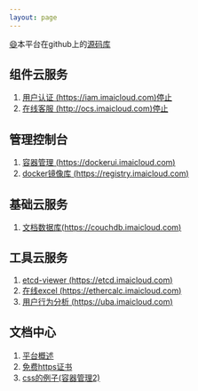 ```yaml
---
layout: page
---
```

[:smile:](http://www.emoji-cheat-sheet.com/)本平台在github上的[源码库](https://github.com/imaidev/imaidev.github.io)

## 组件云服务 ##
1. [用户认证 (https://iam.imaicloud.com)停止](/iam/)
2. [在线客服 (http://ocs.imaicloud.com)停止](http://ocs.imaicloud.com)

## 管理控制台 ##
1. [容器管理 (https://dockerui.imaicloud.com)](https://dockerui.imaicloud.com)            
2. [docker镜像库 (https://registry.imaicloud.com)](https://registry.imaicloud.com)

## 基础云服务 ##
1. [文档数据库(https://couchdb.imaicloud.com)](https://dev.imaicloud.com/couchdb/_utils/)

## 工具云服务 ##
1. [etcd-viewer (https://etcd.imaicloud.com)](https://etcd.imaicloud.com/etcd?13)
2. [在线excel (https://ethercalc.imaicloud.com)](https://ethercalc.imaicloud.com)
3. [用户行为分析 (https://uba.imaicloud.com)](https://uba.imaicloud.com)

## 文档中心 ##
1. [平台概述](/doc/plat)
2. [免费https证书](/doc/letsencrypt-https)
3. [css的例子(容器管理2)](http://dockerui2.imaicloud.com/)

<div class="adm-block" id="admShortcut">
    <script src="https://dev.imaicloud.com/adm-web/skins/js/shotcut.js" type="text/javascript"></script>
    <script type="text/javascript">
        window.ADM_SHORTCUT.init();
    </script>
</div>  

